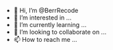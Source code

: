 - 👋 Hi, I’m @BerrRecode
- 👀 I’m interested in ...
- 🌱 I’m currently learning ...
- 💞️ I’m looking to collaborate on ...
- 📫 How to reach me ...

<!---
BerrRecode/BerrRecode is a ✨ special ✨ repository because its `README.md` (this file) appears on your GitHub profile.
You can click the Preview link to take a look at your changes.
--->
